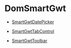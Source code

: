 


# DomSmartGwt

- [SmartGwtDatePicker](SmartGwtDatePicker.md)

- [SmartGwtTabControl](SmartGwtTabControl.md)

- [SmartGwtToolbar](SmartGwtToolbar.md)


